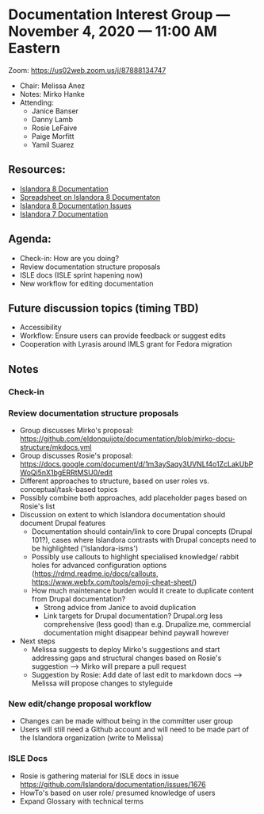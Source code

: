 # Documentation Interest Group — November 4, 2020 — 11:00 AM Eastern

Zoom:  https://us02web.zoom.us/j/87888134747

* Chair: Melissa Anez
* Notes: Mirko Hanke
* Attending: 
  * Janice Banser
  * Danny Lamb
  * Rosie LeFaive
  * Paige Morfitt
  * Yamil Suarez
  

## Resources:
* [Islandora 8 Documentation](https://islandora.github.io/documentation/)
* [Spreadsheet on Islandora 8 Documentaton](https://docs.google.com/spreadsheets/d/1E-kRw9xE60CKK0qL1-phzeVKjEZu3qBKZ9d3LH1hDEE/edit?usp=sharing)
* [Islandora 8 Documentation Issues](https://github.com/Islandora/documentation/labels/documentation)
* [Islandora 7 Documentation](https://wiki.lyrasis.org/display/ISLANDORA/Start)


## Agenda:
* Check-in: How are you doing?
* Review documentation structure proposals
* ISLE docs (ISLE sprint hapening now)
* New workflow for editing documentation


## Future discussion topics (timing TBD)
* Accessibility
* Workflow: Ensure users can provide feedback or suggest edits
* Cooperation with Lyrasis around IMLS grant for Fedora migration


## Notes
### Check-in
### Review documentation structure proposals
* Group discusses Mirko's proposal: https://github.com/eldonquijote/documentation/blob/mirko-docu-structure/mkdocs.yml
* Group discusses Rosie's proposal: https://docs.google.com/document/d/1m3aySaqy3UVNLf4o1ZcLakUbPWoQi5nX1bgERRtMSU0/edit
* Different approaches to structure, based on user roles vs. conceptual/task-based topics
* Possibly combine both approaches, add placeholder pages based on Rosie's list
* Discussion on extent to which Islandora documentation should document Drupal features
  * Documentation should contain/link to core Drupal concepts (Drupal 101?), cases where Islandora contrasts with Drupal concepts need to be highlighted ('Islandora-isms')
  * Possibly use callouts to highlight specialised knowledge/ rabbit holes for advanced configuration options (https://rdmd.readme.io/docs/callouts, https://www.webfx.com/tools/emoji-cheat-sheet/)
  * How much maintenance burden would it create to duplicate content from Drupal documentation? 
    * Strong advice from Janice to avoid duplication
    * Link targets for Drupal documentation? Drupal.org less comprehensive (less good) than e.g. Drupalize.me, commercial documentation might disappear behind paywall however
* Next steps
  * Melissa suggests to deploy Mirko's suggestions and start addressing gaps and structural changes based on Rosie's suggestion --> Mirko will prepare a pull request
  * Suggestion by Rosie: Add date of last edit to markdown docs --> Melissa will propose changes to styleguide
 
### New edit/change proposal workflow
* Changes can be made without being in the committer user group
* Users will still need a Github account and will need to be made part of the Islandora organization (write to Melissa)

### ISLE Docs
* Rosie is gathering material for ISLE docs in issue https://github.com/Islandora/documentation/issues/1676
* HowTo's based on user role/ presumed knowledge of users
* Expand Glossary with technical terms
